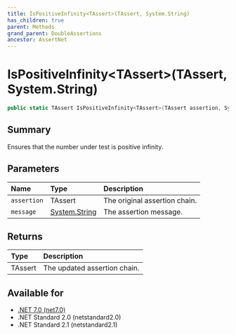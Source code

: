 ```yaml
---
title: IsPositiveInfinity<TAssert>(TAssert, System.String)
has_children: true
parent: Methods
grand_parent: DoubleAssertions
ancestor: AssertNet
---
```

# IsPositiveInfinity&lt;TAssert&gt;(TAssert, System.String)

```csharp
public static TAssert IsPositiveInfinity<TAssert>(TAssert assertion, System.String message);
```

## Summary
Ensures that the number under test is positive infinity.

## Parameters
|Name|Type|Description|
|:-|:-|:-|
|`assertion`|TAssert|The original assertion chain.|
|`message`|[System.String](https://learn.microsoft.com/en-us/dotnet/api/system.string)|The assertion message.|

## Returns
|Type|Description|
|:-|:-|
|TAssert|The updated assertion chain.|

## Available for
- [.NET 7.0 (net7.0)](https://versionsof.net/core/7.0/)
- .NET Standard 2.0 (netstandard2.0)
- .NET Standard 2.1 (netstandard2.1)
